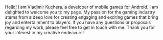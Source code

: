 Hello! I am Vladimir Kuchera, a developer of mobile games for Android. I am delighted to welcome you to my page. My passion for the gaming industry stems from a deep love for creating engaging and exciting games that bring joy and entertainment to players. If you have any questions or proposals regarding my work, please feel free to get in touch with me. Thank you for your interest in my creative endeavors!
